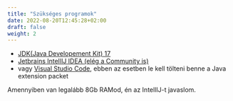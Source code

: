 ```yaml
---
title: "Szükséges programok"
date: 2022-08-20T12:45:28+02:00
draft: false
weight: 2
---
```


 - [JDK(Java Developement Kit) 17](https://adoptium.net/)
 - [Jetbrains IntellIJ IDEA (elég a Community is)](https://www.jetbrains.com/idea/download/)
 - vagy [Visual Studio Code](https://code.visualstudio.com/), ebben az esetben le kell tölteni benne a Java extension packet

Amennyiben van legalább 8Gb RAMod, én az IntellIJ-t javaslom.
